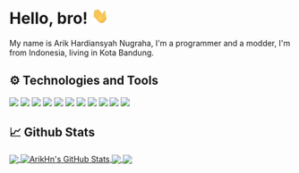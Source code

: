 # Hello, bro! <img src="https://raw.githubusercontent.com/ArikHn/ArikHn/master/wave.gif" width="30px">

My name is Arik Hardiansyah Nugraha, I'm a programmer and a modder, I'm from Indonesia, living in Kota Bandung.

## :gear: Technologies and Tools

![](https://img.shields.io/badge/OS-Windows-informational?style=flat&logo=windows&logoColor=white&color=a960ff)
![](https://img.shields.io/badge/Editor-Eclipse-informational?style=flat&logo=eclipse&logoColor=white&color=a960ff)
![](https://img.shields.io/badge/Editor-SublimeText-informational?style=flat&logo=sublime-text&logoColor=white&color=a960ff)
![](https://img.shields.io/badge/Code-Java-informational?style=flat&logo=java&logoColor=white&color=a960ff)
![](https://img.shields.io/badge/Code-PHP-informational?style=flat&logo=php&logoColor=white&color=a960ff)
![](https://img.shields.io/badge/Code-Json-informational?style=flat&logo=json&logoColor=white&color=a960ff)
![](https://img.shields.io/badge/Code-JavaScript-informational?style=flat&logo=javascript&logoColor=white&color=a960ff)
![](https://img.shields.io/badge/Code-Ruby-informational?style=flat&logo=ruby&logoColor=white&color=a960ff)
![](https://img.shields.io/badge/Code-Golang-informational?style=flat&logo=go&logoColor=white&color=a960ff)
![](https://img.shields.io/badge/Code-Python-informational?style=flat&logo=python&logoColor=white&color=a960ff)
![](https://img.shields.io/badge/Code-CSharp-informational?style=flat&logo=c-sharp&logoColor=white&color=a960ff)

## &#x1f4c8; Github Stats

<a href="https://github.com/ArikHn/ArikHn">
  <img align="center" src="https://github-readme-stats.vercel.app/api/top-langs/?username=ArikHn&hide=html,tex,css,scss&theme=jolly" />
</a>
<a href="https://github.com/ArikHn/ArikHn">
  <img align="center" src="https://github-readme-stats.vercel.app/api?username=ArikHn&show_icons=true&line_height=27&count_private=true&include_all_commits=true&theme=jolly" alt="ArikHn's GitHub Stats" />
</a>


<a href="https://github.com/ArikHn/mkdocs-templates">
  <img align="center" src="https://github-readme-stats.vercel.app/api/pin/?username=ArikHn&repo=mkdocs-templates&theme=jolly" />
</a>


<a href="https://github.com/ArikHn/templates">
  <img align="center" src="https://github-readme-stats.vercel.app/api/pin/?username=ArikHn&repo=templates&theme=jolly" />
</a>
